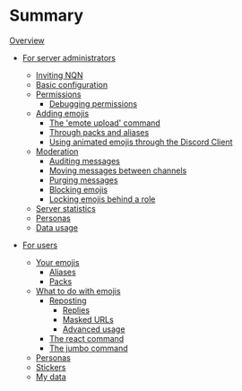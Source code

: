 # Summary

[Overview](./overview.md)


- [For server administrators]()
  - [Inviting NQN](guild/inviting.md)
  - [Basic configuration](guild/settings.md)
  - [Permissions]()
    - [Debugging permissions](guild/debugging_permissions.md)
  - [Adding emojis]()
    - [The 'emote upload' command]()
    - [Through packs and aliases]()
    - [Using animated emojis through the Discord Client]()
  - [Moderation]()
    - [Auditing messages]()
    - [Moving messages between channels]()
    - [Purging messages]()
    - [Blocking emojis]()
    - [Locking emojis behind a role]()
  - [Server statistics]()
  - [Personas]()
  - [Data usage]()

- [For users]()
  - [Your emojis](users/your_emojis.md)
    - [Aliases]()
    - [Packs]()
  - [What to do with emojis]()
    - [Reposting]()
      - [Replies]()
      - [Masked URLs]()
      - [Advanced usage]()
    - [The react command]()
    - [The jumbo command]()
  - [Personas]()
  - [Stickers]()
  - [My data]()